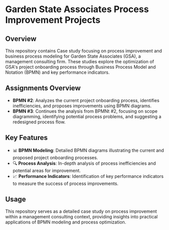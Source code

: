 # Garden State Associates Process Improvement Projects

## Overview
This repository contains Case study focusing on process improvement and business process modeling for Garden State Associates (GSA), a management consulting firm. These studies explore the optimization of GSA's project onboarding process through Business Process Model and Notation (BPMN) and key performance indicators.


## Assignments Overview

- **BPMN #2**: Analyzes the current project onboarding process, identifies inefficiencies, and proposes improvements using BPMN diagrams.
- **BPMN #3**: Continues the analysis from BPMNt #2, focusing on scope diagramming, identifying potential process problems, and suggesting a redesigned process flow.

## Key Features

- 📊 **BPMN Modeling**: Detailed BPMN diagrams illustrating the current and proposed project onboarding processes.
- 🔍 **Process Analysis**: In-depth analysis of process inefficiencies and potential areas for improvement.
- 📈 **Performance Indicators**: Identification of key performance indicators to measure the success of process improvements.

## Usage

This repository serves as a detailed case study on process improvement within a management consulting context, providing insights into practical applications of BPMN modeling and process optimization.

